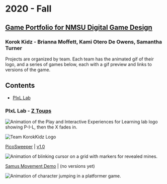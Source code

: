 # 2020 - Fall
## [Game Portfolio for NMSU Digital Game Design](/../index.md)
### Korok Kidz - Brianna Moffett, Kami Otero De Owens, Samantha Turner

Projects are organized by team. Each team has the animated gif of their logo, and a series of games below, each with a gif preview and links to versions of the game. 

## Contents
- [PIxL Lab](#pixl-lab---z-toups)

### PIxL Lab - [Z Toups](https://pixl.nmsu.edu/people/z)
 
![Animation of the Play and Interactive Experiences for Learning lab logo showing P-I-L, then the X fades in.](/logos/pixl-logo_0.gif)

![Team KorokKidz Logo](/logos/korokLogo2.gif)

[PicoSweeper](/ztoups/picosweeperv1_0.html) \| [v1.0](/ztoups/picosweeperv1_0.html)

![Animation of blinking cursor on a grid with markers for revealed mines.](/ztoups/picosweeper-some_cleared.gif)

[Samus Movement Demo](/ztoups/samusmovev0_3.html) \| (no versions yet)

![Animation of character jumping in a platformer game.](/ztoups/samusmove-jump_all_collisions.gif)

 
